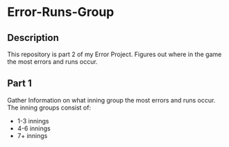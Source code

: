 # Error-Runs-Group

## Description
This repository is part 2 of my Error Project. Figures out where in the game the most errors and runs occur.

## Part 1
Gather Information on what inning group the most errors and runs occur.
The inning groups consist of:
  - 1-3 innings
  - 4-6 innings
  - 7+ innings
